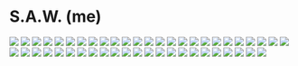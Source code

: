 # S.A.W. (me)

<p>
  <img src="https://github.com/lannocc/lannocc/raw/main/me/14713604_1185077188239087_1681631103239906699_n.jpg">
  <img src="https://github.com/lannocc/lannocc/raw/main/me/2012-09-11-011328.jpg">
  <img src="https://github.com/lannocc/lannocc/raw/main/me/2012-09-11-012034.jpg">
  <img src="https://github.com/lannocc/lannocc/raw/main/me/20180426_202624.jpg">
  <img src="https://github.com/lannocc/lannocc/raw/main/me/20180820_184426.jpg">
  <img src="https://github.com/lannocc/lannocc/raw/main/me/20191028_155931.jpg">
  <img src="https://github.com/lannocc/lannocc/raw/main/me/20191118_110026.jpg">
  <img src="https://github.com/lannocc/lannocc/raw/main/me/20191130_082614.jpg">
  <img src="https://github.com/lannocc/lannocc/raw/main/me/20191215_192439.jpg">
  <img src="https://github.com/lannocc/lannocc/raw/main/me/20191215_194523.jpg">
  <img src="https://github.com/lannocc/lannocc/raw/main/me/20200118_084817.jpg">
  <img src="https://github.com/lannocc/lannocc/raw/main/me/20200118_092045.jpg">
  <img src="https://github.com/lannocc/lannocc/raw/main/me/20200319_105423.jpg">
  <img src="https://github.com/lannocc/lannocc/raw/main/me/20200821_190938.jpg">
  <img src="https://github.com/lannocc/lannocc/raw/main/me/20201030_011909.jpg">
  <img src="https://github.com/lannocc/lannocc/raw/main/me/2021-01-05(1).jpg">
  <img src="https://github.com/lannocc/lannocc/raw/main/me/2021-01-05(2).jpg">
  <img src="https://github.com/lannocc/lannocc/raw/main/me/2021-01-05(3).jpg">
  <img src="https://github.com/lannocc/lannocc/raw/main/me/2021-01-06(1).jpg">
  <img src="https://github.com/lannocc/lannocc/raw/main/me/2021-01-06(10).jpg">
  <img src="https://github.com/lannocc/lannocc/raw/main/me/2021-01-06(2).jpg">
  <img src="https://github.com/lannocc/lannocc/raw/main/me/2021-01-06.jpg">
  <img src="https://github.com/lannocc/lannocc/raw/main/me/20210324_073214.jpg">
  <img src="https://github.com/lannocc/lannocc/raw/main/me/IMG_20190830_185425.jpg">
  <img src="https://github.com/lannocc/lannocc/raw/main/me/IMG_20190831_221413.jpg">
  <img src="https://github.com/lannocc/lannocc/raw/main/me/IMG_20190831_221424.jpg">
  <img src="https://github.com/lannocc/lannocc/raw/main/me/IMG_20200301_211415.jpg">
  <img src="https://github.com/lannocc/lannocc/raw/main/me/IMG_20200301_211423.jpg">
  <img src="https://github.com/lannocc/lannocc/raw/main/me/IMG_20201116_190334.jpg">
  <img src="https://github.com/lannocc/lannocc/raw/main/me/IMG_20210407_215841.jpg">
  <img src="https://github.com/lannocc/lannocc/raw/main/me/IMG_20210409_152139.jpg">
  <img src="https://github.com/lannocc/lannocc/raw/main/me/IMG_20210412_014757.jpg">
  <img src="https://github.com/lannocc/lannocc/raw/main/me/IMG_20210412_014832.jpg">
  <img src="https://github.com/lannocc/lannocc/raw/main/me/IMG_20210505_102424.jpg">
  <img src="https://github.com/lannocc/lannocc/raw/main/me/IMG_20211101_002137.jpg">
  <img src="https://github.com/lannocc/lannocc/raw/main/me/IMG_20211102_214545.jpg">
  <img src="https://github.com/lannocc/lannocc/raw/main/me/IMG_20211102_214633.jpg">
  <img src="https://github.com/lannocc/lannocc/raw/main/me/Screen Shot 2018-02-08 at 12.18.38 AM.png">
  <img src="https://github.com/lannocc/lannocc/raw/main/me/Screen Shot 2018-04-19 at 9.31.33 PM.png">
  <img src="https://github.com/lannocc/lannocc/raw/main/me/Snapchat-1419596656.jpg">
  <img src="https://github.com/lannocc/lannocc/raw/main/me/Snapchat-1880516165.jpg">
  <img src="https://github.com/lannocc/lannocc/raw/main/me/USER_SCOPED_TEMP_DATA_MSGR_PHOTO_FOR_UPLOAD_1587050465297.jpeg">
  <img src="https://github.com/lannocc/lannocc/raw/main/me/USER_SCOPED_TEMP_DATA_orca-image--808807018.jpeg">
  <img src="https://github.com/lannocc/lannocc/raw/main/me/aa8169e06d8df8b725ede1ced968cd71.0.jpg">
  <img src="https://github.com/lannocc/lannocc/raw/main/me/b9c6687bff3478055c59097303eecabc.0.jpg">
  <img src="https://github.com/lannocc/lannocc/raw/main/me/image-2021-01-14-09-42-34.jpg">
  <img src="https://github.com/lannocc/lannocc/raw/main/me/received_422604669247001.jpeg">
  <img src="https://github.com/lannocc/lannocc/raw/main/me/received_685931809239101.jpeg">
</p>

